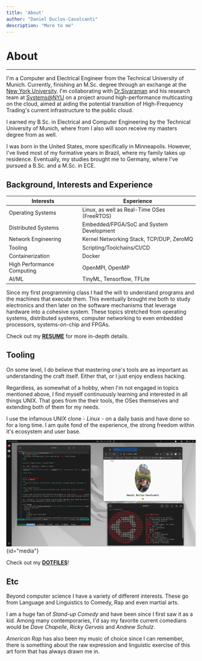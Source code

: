 ```yaml
---
title: 'About'
author: "Daniel Duclos-Cavalcanti"
description: "More to me"
---
```


# About
<hr />

I'm a Computer and Electrical Engineer from the Technical University of Munich. Currently, finishing an M.Sc. degree
through an exchange at the [New York University](https://www.nyu.edu/). I'm collaborating with [Dr.Sivaraman](https://anirudhsk.github.io/) and his research team at [Systems@NYU](https://news.cs.nyu.edu/) on 
a project around high-performance multicasting on the cloud, aimed at aiding the potential transition of 
High-Frequency Trading's current infrastructure to the public cloud.

I earned my B.Sc. in Electrical and Computer Engineering by the Technical University of Munich, where from I also will soon receive my masters degree from as well.

I was born in the United States, more specifically in Minneapolis. However, I've lived most of my formative years in Brazil, where my family takes up residence. Eventually, my studies brought me to Germany, where I've pursued a B.Sc. and a M.Sc. in ECE.

## Background, Interests and Experience

Interests | Experience |
---|---|
Operating Systems           | Linux, as well as Real-Time OSes (FreeRTOS) |
Distributed Systems         | Embedded/FPGA/SoC and System Development |
Network Engineering         | Kernel Networking Stack, TCP/DUP, ZeroMQ |
Tooling                     | Scripting/Toolchains/CI/CD |
Containerization            | Docker |
High Performance Computing  | OpenMPI, OpenMP |
AI/ML                       | TinyML, Tensorflow, TFLite |

Since my first programming class I had the will to understand programs and the machines that execute them.
This eventually brought me both to study electronics and then later on the software mechanisms that leverage 
hardware into a cohesive system. These topics stretched from operating systems, distributed systems, 
computer networking to even embedded processors, systems-on-chip and FPGAs.

Check out my [__RESUME__](/resume) for more in-depth details.

## Tooling

On some level, I do believe that mastering one's tools are as important as understanding 
the craft itself. Either that, or I just enjoy endless hacking.

Regardless, as somewhat of a hobby, when I'm not engaged in topics mentioned above, I find myself continuously learning and interested in all things UNIX. That goes from the their tools, the OSes themselves and 
extending both of them for my needs. 

I use the infamous UNIX clone - _Linux_ - on a daily basis and have done so for a long time. I am quite fond of the experience, the strong freedom within it's ecosystem and user base.

![](/assets/images/screen.png){id="media"}

Check out my [__DOTFILES__](https://www.github.com/duclos-cavalcanti/dotfiles)!

## Etc

Beyond computer science I have a variety of different interests. These go from Language and Linguistics to Comedy, Rap and even martial arts.

I am a huge fan of *Stand-up Comedy* and have been since I first saw it as a kid. Among many contemporaries, I'd say my favorite current comedians would be *Dave Chapelle*, *Ricky Gervais* and *Andrew Schulz*.

*American Rap* has also been my music of choice since I can remember, there is something about the raw expression and linguistic exercise of this art form that has always drawn me in.
